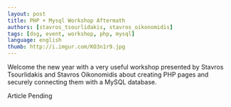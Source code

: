 ```yaml
---
layout: post
title: PHP + Mysql Workshop Aftermath
authors: [stavros_tsourlidakis, stavros_oikonomidis]
tags: [dsg, event, workshop, php, mysql]
language: english
thumb: http://i.imgur.com/KO3n1r9.jpg
---
```

Welcome the new year with a very useful workshop presented by Stavros
Tsourlidakis and Stavros Oikonomidis about creating PHP pages and securely
connecting them with a MySQL database.

Article Pending
